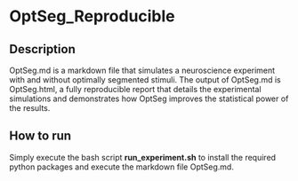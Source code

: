 # OptSeg_Reproducible

## Description

OptSeg.md is a markdown file that simulates a neuroscience experiment with and without optimally segmented stimuli. The output of OptSeg.md is OptSeg.html, a fully reproducible report that details the experimental simulations and demonstrates how OptSeg improves the statistical power of the results.

## How to run

Simply execute the bash script **run_experiment.sh** to install the required python packages and execute the markdown file OptSeg.md. 
